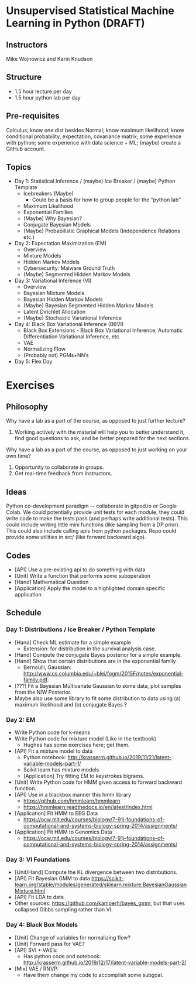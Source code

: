# Unsupervised Statistical Machine Learning in Python (DRAFT)

## Instructors 
Mike Wojnowicz and Karin Knudson 


## Structure 
* 1.5 hour lecture per day 
* 1.5 hour python lab per day

## Pre-requisites

Calculus;  know one dist besides Normal; know maximum likelihood; know conditional probability, expectation, covariance matrix; some experience with python; some experience with data science + ML; (maybe) create a GitHub account.

## Topics

* Day 1: Statistical Inference / (maybe) Ice Breaker / (maybe) Python Template 
    * Icebreakers (Maybe) 
        * Could be a basis for how to group people for the “python lab"
    * Maximum Likelihood
    * Exponential Families 
    * (Maybe) Why Bayesian?
    * Conjugate Bayesian Models
    * (Maybe) Probabilistic Graphical Models (Independence Relations etc.)
* Day 2: Expectation Maximization (EM) 
    * Overview
    * Mixture Models
    * Hidden Markov Models
    * Cybersecurity:  Malware Ground Truth 
    * (Maybe) Segmented Hidden Markov Models
* Day 3: Variational Inference (VI)
    * Overview
    * Bayesian Mixture Models
    * Bayesian Hidden Markov Models
    * (Maybe) Bayesian Segmented Hidden Markov Models
    * Latent Dirichlet Allocation 
    * (Maybe) Stochastic Variational Inference
* Day 4: Black Box Variational Inference (BBVI)
    * Black Box Extensions - Black Box Variational Inference, Automatic Differentiation Variational Inference, etc.
    * VAE 
    * Normalizing Flow
    * (Probably not) PGMs+NN’s
* Day 5: Flex Day 

# Exercises

## Philosophy

Why have a lab as a part of the course, as opposed to just further lecture?

1. Working actively with the material will help you to better understand it, find good questions to ask, and be better prepared for the next sections.

Why have a lab as a part of the course, as opposed to just working on your own time? 

1. Opportunity to collaborate in groups.
2. Get real-time feedback from instructors.

## Ideas 
Python co-development paradigm -- collaborate in gitpod.io or Google Colab. We could potentially provide unit tests for each module, they could write code to make the tests pass (and perhaps write additional tests). This could include writing little mini functions (like sampling from a DP prior). This could also include calling apis from python packages.  Repo could provide some utilities in src/ (like forward backward algo).

## Codes
* [API] Use a pre-existing api to do something with data
* [Unit] Write a function that performs some suboperation
* [Hand] Mathematical Question 
* [Application] Apply the model to a highlighted domain specific application

## Schedule
### Day 1: Distributions / Ice Breaker / Python Template 
*  [Hand] Check ML estimate for a simple example
    * Extension: for distribution in the survival analysis case.
* [Hand] Compute the conjugate Bayes posterior for a simple example.
* [Hand] Show that certain distributions are in the exponential family
    * Bernoulli, Gaussian: http://www.cs.columbia.edu/~blei/fogm/2015F/notes/exponential-family.pdf.
* [???] Fit a Bayesian Multivariate Gaussian to some data, plot samples from the NIW Posterior.
* Maybe also use some library to fit some distribution to data using (a) maximum likelihood and (b) conjugate Bayes  ?

### Day 2: EM 
* Write Python code for k-means 
* Write Python code for mixture model (Like in the textbook)
    * Hughes has some exercises here; get them.
* [API] Fit a mixture model to data
    * Python notebook: http://krasserm.github.io/2019/11/21/latent-variable-models-part-1/
    * Scikit learn  has mixture models 
    * [Application] Try fitting EM to keystrokes bigrams.
* [Unit] Write Python code for HMM given access to forward backward function.
* [API] Use in a blackbox manner this hmm library 
    * https://github.com/hmmlearn/hmmlearn
    * https://hmmlearn.readthedocs.io/en/latest/index.html
* [Application] Fit HMM to EEG Data
    * https://ocw.mit.edu/courses/biology/7-91j-foundations-of-computational-and-systems-biology-spring-2014/assignments/
* [Application] Fit HMM to Genomics Data 
    * https://ocw.mit.edu/courses/biology/7-91j-foundations-of-computational-and-systems-biology-spring-2014/assignments/ 	 

### Day 3: VI Foundations
* [Unit/Hand] Compute the KL divergence between two distributions.
* [API] Fit Bayesian GMM to data https://scikit-learn.org/stable/modules/generated/sklearn.mixture.BayesianGaussianMixture.html
* [API] Fit LDA to data 
* Other sources: https://github.com/kamperh/bayes_gmm, but that uses collapsed Gibbs sampling rather than VI.

### Day 4: Black Box Models
* [Unit] Change of variables for normalizing flow?
* [Unit] Forward pass for VAE?
* [API] SVI + VAE’s: 
    * Has python code and notebook: http://krasserm.github.io/2019/12/17/latent-variable-models-part-2/
* [Mix] VAE / RNVP:
    * Have them change my code to accomplish some subgoal.


